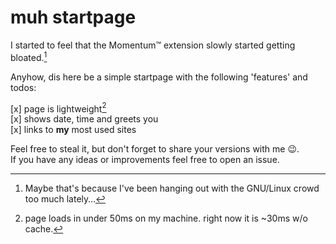 # muh startpage

I started to feel that the Momentum™ extension slowly started getting
bloated.[^0]

Anyhow, dis here be a simple startpage with the following 'features' and todos:

[x] page is lightweight[^1]  
[x] shows date, time and greets you  
[x] links to **my** most used sites  

[^0]: Maybe that's because I've been hanging out with the GNU/Linux crowd
too much lately…  
[^1]: page loads in under 50ms on my machine[^2]. right now it is ~30ms w/o cache.  
[^2]: which is bloody old and slow, but I love it.  

Feel free to steal it, but don't forget to share your versions with me 😉.  
If you have any ideas or improvements feel free to open an issue.

